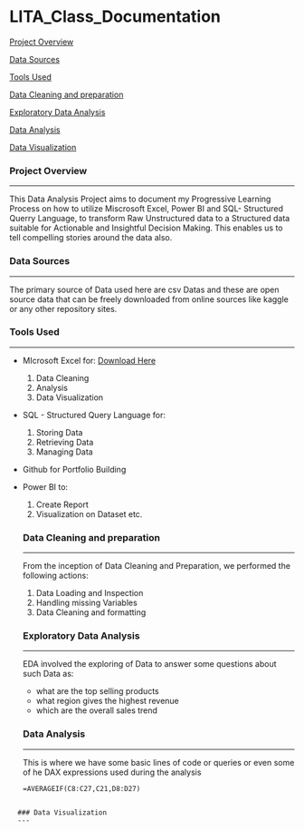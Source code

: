 # LITA_Class_Documentation

[Project Overview](#project-overview)

[Data Sources](#data-sources)

[Tools Used](#tools-used)


[Data Cleaning and preparation](#data-cleaning-and-preparation)

[Exploratory Data Analysis](#exploratory-data-analysis)

[Data Analysis](#data-analysis)

[Data Visualization](#data-visualization)

 ### Project Overview
 ---
This Data Analysis Project aims to document my Progressive Learning Process on how to utilize Miscrosoft Excel, Power BI and SQL- Structured Querry Language, to transform  Raw Unstructured data to a Structured data suitable for Actionable and Insightful Decision Making.  This enables us to tell compelling stories around the data also.

### Data Sources
---
The primary source of Data used here are csv Datas and these are open source data that can be freely downloaded from online sources like kaggle or any other repository sites.

### Tools Used
---
- MIcrosoft Excel for: [Download Here](https://www.microsoft.com)
   1. Data Cleaning
   2. Analysis 
   3. Data Visualization
- SQL - Structured Query Language for:
  1. Storing Data
  2. Retrieving Data 
  3. Managing Data
- Github for Portfolio Building
- Power BI to:
  1. Create Report
  2. Visualization on Dataset etc.
 
  ### Data Cleaning and preparation
  ---
  From the inception of Data Cleaning and Preparation, we performed the following actions:
   1. Data Loading and Inspection
   2. Handling missing Variables
   3. Data Cleaning and formatting
 
  ### Exploratory Data Analysis
  ---
  EDA involved the exploring of Data to answer some questions about such Data as:
  - what are the top selling products
  - what region gives the highest revenue
  - which are the overall sales trend

  ### Data Analysis
  ---
  This is where we have some basic lines of code or queries or even some of he DAX expressions used during the analysis

  ```DAX
  =AVERAGEIF(C8:C27,C21,D8:D27)		
```

  ### Data Visualization
  ---
  
    
 

